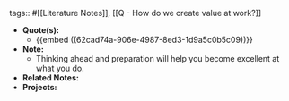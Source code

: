 tags:: #[[Literature Notes]], [[Q - How do we create value at work?]]

- **Quote(s):**
	- {{embed ((62cad74a-906e-4987-8ed3-1d9a5c0b5c09))}}
- **Note:**
	- Thinking ahead and preparation will help you become excellent at what you do.
- **Related Notes:**
- **Projects:**